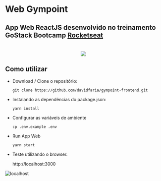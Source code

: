 # Web Gympoint

## App Web ReactJS desenvolvido no treinamento GoStack Bootcamp [Rocketseat](https://rocketseat.com.br)

<h1 align="center">
<img src="https://raw.githubusercontent.com/davidfaria/gympoint-frontend/master/assets/logo.png">
</h1>

## Como utilizar

- Download / Clone o repositório:

  ```
  git clone https://github.com/davidfaria/gympoint-frontend.git
  ```

- Instalando as dependências do package.json:

  ```
  yarn install
  ```

- Configurar as variáveis de ambiente

  ```
  cp .env.example .env
  ```

- Run App Web

  ```
  yarn start
  ```

- Teste utilizando o browser.

  http://localhost:3000

![localhost](https://raw.githubusercontent.com/davidfaria/gympoint-frontend/master/assets/localhost.png)
